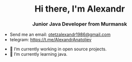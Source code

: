 <div id="header" align="center">
  <h1>Hi there, I'm Alexandr</h1>
  <h3> Junior Java Developer from Murmansk</h3>
</div>

* Send me an email: otetzalexandr1986@gmail.com
* telegram: https://t.me/AlexandrAnatoliev

- 🔭 I’m currently working in open source projects.
- 🌱 I’m currently learning java.
